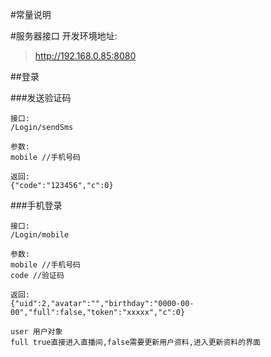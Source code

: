 #常量说明

#服务器接口
开发环境地址:
> http://192.168.0.85:8080


##登录

###发送验证码
```
接口:
/Login/sendSms

参数:
mobile //手机号码

返回:
{"code":"123456","c":0}

```

###手机登录
```
接口:
/Login/mobile

参数:
mobile //手机号码
code //验证码

返回:
{"uid":2,"avatar":"","birthday":"0000-00-00","full":false,"token":"xxxxx","c":0}

user 用户对象
full true直接进入直播间,false需要更新用户资料,进入更新资料的界面
```